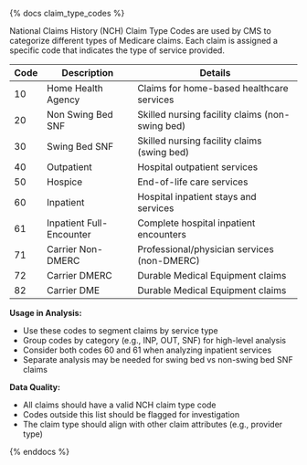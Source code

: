 {% docs claim_type_codes %}

National Claims History (NCH) Claim Type Codes are used by CMS to categorize different types of Medicare claims. Each claim is assigned a specific code that indicates the type of service provided.

| Code | Description               | Details                                           |
|------|---------------------------|---------------------------------------------------|
| 10   | Home Health Agency        | Claims for home-based healthcare services         |
| 20   | Non Swing Bed SNF         | Skilled nursing facility claims (non-swing bed)   |
| 30   | Swing Bed SNF             | Skilled nursing facility claims (swing bed)       |
| 40   | Outpatient                | Hospital outpatient services                      |
| 50   | Hospice                   | End-of-life care services                         |
| 60   | Inpatient                 | Hospital inpatient stays and services             |
| 61   | Inpatient Full-Encounter  | Complete hospital inpatient encounters            |
| 71   | Carrier Non-DMERC         | Professional/physician services (non-DMERC)       |
| 72   | Carrier DMERC             | Durable Medical Equipment claims                  |
| 82   | Carrier DME               | Durable Medical Equipment claims                  |


**Usage in Analysis:**
- Use these codes to segment claims by service type
- Group codes by category (e.g., INP, OUT, SNF) for high-level analysis
- Consider both codes 60 and 61 when analyzing inpatient services
- Separate analysis may be needed for swing bed vs non-swing bed SNF claims

**Data Quality:**
- All claims should have a valid NCH claim type code
- Codes outside this list should be flagged for investigation
- The claim type should align with other claim attributes (e.g., provider type)


{% enddocs %}
